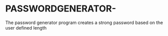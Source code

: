 # PASSWORDGENERATOR-
The password generator program creates a strong password based on the user defined length 
